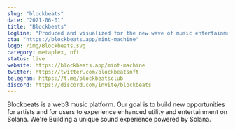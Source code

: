 ```yaml
---
slug: "blockbeats"
date: "2021-06-01"
title: "Blockbeats"
logline: "Produced and visualized for the new wave of music entertainment."
cta: "https://blockbeats.app/mint-machine"
logo: /img/Blockbeats.svg
category: metaplex, nft
status: live
website: https://blockbeats.app/mint-machine
twitter: https://twitter.com/blockbeatsnft
telegram: https://t.me/blockbeatsclub
discord: https://discord.com/invite/blockbeats
---
```

Blockbeats is a web3 music platform. Our goal is to build new opportunities for artists and for users to experience enhanced utility and entertainment on Solana. We're Building a unique sound experience powered by Solana.
